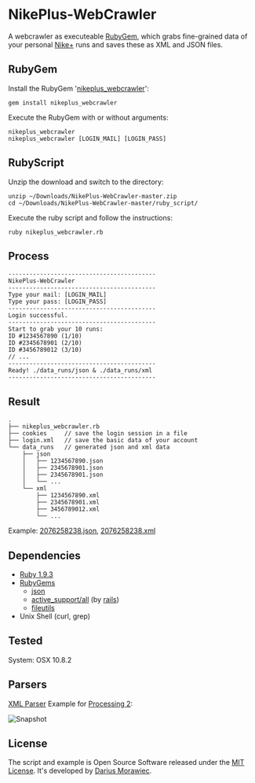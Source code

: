 # NikePlus-WebCrawler

A webcrawler as executeable [RubyGem](https://rubygems.org/), which grabs fine-grained data of your personal [Nike+](http://nikeplus.nike.com/plus/) runs and saves these as XML and JSON files.

## RubyGem

Install the RubyGem '[nikeplus_webcrawler](https://rubygems.org/gems/nikeplus_webcrawler)':

```
gem install nikeplus_webcrawler
``` 

Execute the RubyGem with or without arguments:

```
nikeplus_webcrawler
nikeplus_webcrawler [LOGIN_MAIL] [LOGIN_PASS]
``` 

## RubyScript

Unzip the download and switch to the directory:

```
unzip ~/Downloads/NikePlus-WebCrawler-master.zip
cd ~/Downloads/NikePlus-WebCrawler-master/ruby_script/
``` 

Execute the ruby script and follow the instructions:

```
ruby nikeplus_webcrawler.rb
``` 

## Process

```
------------------------------------------
NikePlus-WebCrawler
------------------------------------------
Type your mail: [LOGIN_MAIL]
Type your pass: [LOGIN_PASS]
------------------------------------------
Login successful.
------------------------------------------
Start to grab your 10 runs:
ID #1234567890 (1/10)
ID #2345678901 (2/10)
ID #3456789012 (3/10)
// ...
------------------------------------------
Ready! ./data_runs/json & ./data_runs/xml
------------------------------------------
```

## Result

```
.
├── nikeplus_webcrawler.rb
├── cookies     // save the login session in a file
├── login.xml   // save the basic data of your account
└── data_runs   // generated json and xml data
    ├── json
    │   ├── 1234567890.json
    │   ├── 2345678901.json
    │   ├── 2345678901.json
    │   └── ...
    └── xml
        ├── 1234567890.xml
        ├── 2345678901.xml
        ├── 3456789012.xml
        └── ...
```

Example: [2076258238.json](https://github.com/voidplus/nikeplus-webcrawler/blob/master/ruby_script/data_runs/json/2076258238.json), [2076258238.xml](https://github.com/voidplus/nikeplus-webcrawler/blob/master/ruby_script/data_runs/xml/2076258238.xml)

## Dependencies

* [Ruby 1.9.3](http://www.ruby-lang.org/)
* [RubyGems](http://rubygems.org/)
	* [json](https://rubygems.org/gems/json)
	* [active_support/all](https://rubygems.org/gems/active_support) (by [rails](http://rubyonrails.org/))
	* [fileutils](https://rubygems.org/gems/fileutils)
* Unix Shell (curl, grep)

## Tested

System: OSX 10.8.2

## Parsers

[XML Parser](https://github.com/voidplus/NikePlus-WebCrawler/tree/master/examples_of_parsers/processing_2_sketch/NikeRunParser) Example for [Processing 2](http://processing.org/):

![Snapshot](https://raw.github.com/voidplus/NikePlus-WebCrawler/master/examples_of_parsers/processing_2_sketch/NikeRunParser/snapshot.png)

## License

The script and example is Open Source Software released under the [MIT License](https://raw.github.com/voidplus/NikePlus-WebCrawler/master/MIT-LICENSE.txt). It's developed by [Darius Morawiec](http://voidplus.de).
